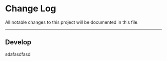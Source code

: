 # Change Log
All notable changes to this project will be documented in this file.

---

## Develop

<!---
Possible categories for the changes: Updated, Fixed, Features, Deprecated
--->

sdafasdfasd
